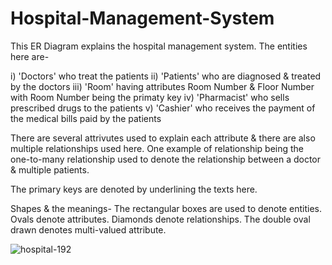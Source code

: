 # Hospital-Management-System

This ER Diagram explains the hospital management system. 
The entities here are-

i) 'Doctors' who treat the patients
ii) 'Patients' who are diagnosed & treated by the doctors 
iii) 'Room' having attributes Room Number & Floor Number with Room Number being the primaty key
iv) 'Pharmacist' who sells prescribed drugs to the patients
v) 'Cashier' who receives the payment of the medical bills paid by the patients

There are several attrivutes used to explain each attribute & there are also multiple relationships used here. One example of relationship being the one-to-many relationship used to denote the relationship between a doctor & multiple patients. 

The primary keys are denoted by underlining the texts here.

Shapes & the meanings-
The rectangular boxes are used to denote entities.
Ovals denote attributes.
Diamonds denote relationships.
The double oval drawn denotes multi-valued attribute.


![hospital-192](https://github.com/dbarua1020/Hospital-Management-System/assets/99043833/e90684da-de73-498c-a533-4cb455d5a836)
